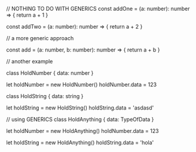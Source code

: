 // NOTHING TO DO WITH GENERICS
const addOne = (a: number): number => {
  return a + 1
}

const addTwo = (a: number): number => {
  return a + 2
}

// a more generic approach

const add = (a: number, b: number): number => {
  return a + b
}

// another example

class HoldNumber {
  data: number
}

let holdNumber = new HoldNumber()
holdNumber.data = 123

class HoldString {
  data: string
}

let holdString = new HoldString()
holdString.data = 'asdasd'

// using GENERICS
class HoldAnything<TypeOfData> {
  data: TypeOfData
}

let holdNumber = new HoldAnything<number>()
holdNumber.data = 123

let holdString = new HoldAnything<string>()
holdString.data = 'hola'
